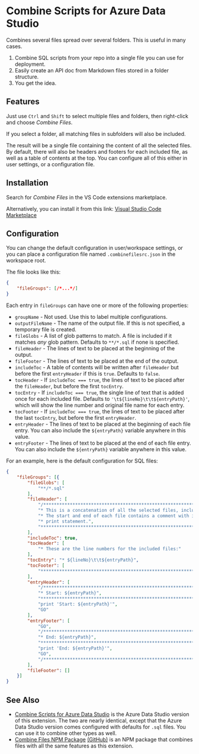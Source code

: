 # Combine Scripts for Azure Data Studio

Combines several files spread over several folders. This is useful in many cases.

1. Combine SQL scripts from your repo into a single file you can use for deployment.
2. Easily create an API doc from Markdown files stored in a folder structure.
3. You get the idea.

## Features

Just use `Ctrl` and `Shift` to select multiple files and folders, then right-click and choose *Combine Files*. 

If you select a folder, all matching files in subfolders will also be included.

The result will be a single file containing the content of all the selected files. By default, there will also be headers and footers for each included file, as well as a table of contents at the top. You can configure all of this either in user settings, or a configuration file.

## Installation

Search for *Combine Files* in the VS Code extensions marketplace.

Alternatively, you can install it from this link: [Visual Studio Code Marketplace](https://marketplace.visualstudio.com/items?itemName=BateleurIO.vscode-combine-scripts)

## Configuration

You can change the default configuration in user/workspace settings, or you can place a configuration file named `.combinefilesrc.json` in the workspace root.

The file looks like this:

```json
{
    "fileGroups": [/*...*/]
}
```

Each entry in `fileGroups` can have one or more of the following properties:

*   `groupName` - Not used. Use this to label multiple configurations.
*   `outputFileName` - The name of the output file. If this is not specified, a temporary file is created.
*   `fileGlobs` - A list of glob patterns to match. A file is included if it matches *any* glob pattern. Defaults to `**/*.sql` if none is specified.
*   `fileHeader` - The lines of text to be placed at the beginning of the output.
*   `fileFooter` - The lines of text to be placed at the end of the output.
*   `includeToc` - A table of contents will be written after `fileHeader` but before the first `entryHeader` if this is `true`. Defaults to `false`.
*   `tocHeader` - If `includeToc === true`, the lines of text to be placed after the `fileHeader`, but before the first `tocEntry`.
*   `tocEntry` - If `includeToc === true`, the single line of text that is added once for each included file. Defaults to `'\t${lineNo}\t\t${entryPath}'`, which will show the line number and original file name for each entry.
*   `tocFooter` - If `includeToc === true`, the lines of text to be placed after the last `tocEntry`, but before the first `entryHeader`.
*   `entryHeader` - The lines of text to be placed at the beginning of each file entry. You can also include the `${entryPath}` variable anywhere in this value.
*   `entryFooter` - The lines of text to be placed at the end of each file entry. You can also include the `${entryPath}` variable anywhere in this value.

For an example, here is the default configuration for SQL files:

```json
{
    "fileGroups": [{
        "fileGlobs": [
            "**/*.sql"
        ],
        "fileHeader": [
            "/**********************************************************************************",
            "* This is a concatenation of all the selected files, including files in subfolders.",
            "* The start and end of each file contains a comment with its name, as well as a",
            "* print statement.",
            "***********************************************************************************"
        ],
        "includeToc": true,
        "tocHeader": [
            "* These are the line numbers for the included files:"
        ],
        "tocEntry": "* ${lineNo}\t\t${entryPath}",
        "tocFooter": [
            "***********************************************************************************/"
        ],
        "entryHeader": [
            "/*********************************************************************************",
            "* Start: ${entryPath}",
            "**********************************************************************************/",
            "print 'Start: ${entryPath}'",
            "GO"
        ],
        "entryFooter": [
            "GO",
            "/*********************************************************************************",
            "* End: ${entryPath}",
            "**********************************************************************************/",
            "print 'End: ${entryPath}'",
            "GO",
            "/*********************************************************************************/"
        ],
        "fileFooter": []
    }]
}
```

## See Also

- [Combine Scripts for Azure Data Studio](https://github.com/BateleurIO/azuredatastudio-combine-scripts) is the Azure Data Studio version of this extension. The two are nearly identical, except that the Azure Data Studio version comes configured with defaults for `.sql` files. You can use it to combine other types as well.
- [Combine Files NPM Package](https://www.npmjs.com/package/@cobuskruger/combine-files) [(GitHub)](https://github.com/BateleurIO/combine-files) is an NPM package that combines files with all the same features as this extension.
